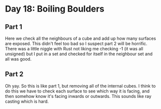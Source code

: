 # Day 18: Boiling Boulders

## Part 1

Here we check all the neighbours of a cube and add up how many surfaces are exposed. This didn't feel too bad so I suspect part 2 will be horrific.
There was a little niggle with Rust not liking me checking -1 (it was all unsigned) but I put in a set and checked for itself in the neighbour set and all was good.

## Part 2

Oh yay. So this is like part 1, but removing all of the internal cubes. I think to do this we have to check each surface to see which way it is facing, and then somehow know it's facing inwards or outwards. This sounds like ray casting which is hard.